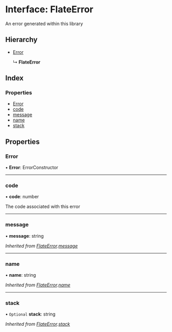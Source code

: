 # Interface: FlateError

An error generated within this library

## Hierarchy

* [Error](flateerror.md#error)

  ↳ **FlateError**

## Index

### Properties

* [Error](flateerror.md#error)
* [code](flateerror.md#code)
* [message](flateerror.md#message)
* [name](flateerror.md#name)
* [stack](flateerror.md#stack)

## Properties

### Error

•  **Error**: ErrorConstructor

___

### code

•  **code**: number

The code associated with this error

___

### message

•  **message**: string

*Inherited from [FlateError](flateerror.md).[message](flateerror.md#message)*

___

### name

•  **name**: string

*Inherited from [FlateError](flateerror.md).[name](flateerror.md#name)*

___

### stack

• `Optional` **stack**: string

*Inherited from [FlateError](flateerror.md).[stack](flateerror.md#stack)*
